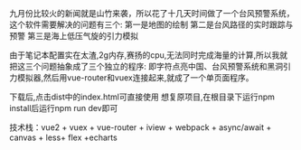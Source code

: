 	
  九月份比较火的新闻就是山竹来袭，所以花了十几天时间做了一个台风预警系统，这个软件需要解决的问题有三个:
	第一是地图的绘制
	第二是台风路径的实时跟踪与预警
	第三是海上低压气旋的引力模拟
 
  由于笔记本配置实在太渣,2g内存,赛扬的cpu,无法同时完成海量的计算,所以我就把这三个问题抽象成了三个独立的程序:
  即字符点亮中国、台风预警系统和黑洞引力模拟器,然后用vue-router和vuex连接起来,就成了一个单页面程序。

  下载后,点击dist中的index.html可直接使用
	想复原项目,在根目录下运行npm install后运行npm run dev即可
  
技术栈：vue2 + vuex + vue-router + iview + webpack + async/await + canvas + less+ flex +echarts
